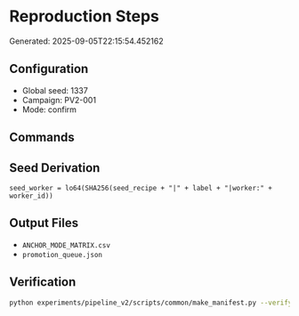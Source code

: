 # Reproduction Steps

Generated: 2025-09-05T22:15:54.452162

## Configuration
- Global seed: 1337
- Campaign: PV2-001
- Mode: confirm

## Commands

## Seed Derivation
```
seed_worker = lo64(SHA256(seed_recipe + "|" + label + "|worker:" + worker_id))
```

## Output Files
- `ANCHOR_MODE_MATRIX.csv`
- `promotion_queue.json`

## Verification
```bash
python experiments/pipeline_v2/scripts/common/make_manifest.py --verify MANIFEST.sha256
```
